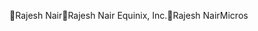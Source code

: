 Rajesh Nair                                           R a j e s h   N a i r          E q u i n i x ,   I n c .      R a j e s h   N a i r         M i c r o s 